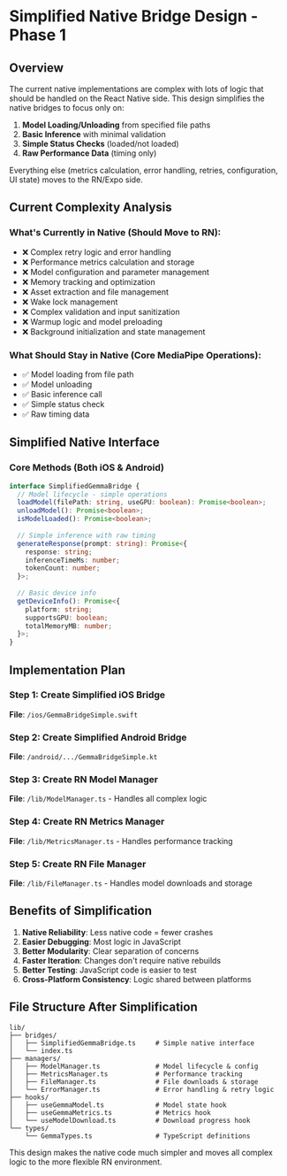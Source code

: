 # Simplified Native Bridge Design - Phase 1

## Overview

The current native implementations are complex with lots of logic that should be handled on the React Native side. This design simplifies the native bridges to focus only on:

1. **Model Loading/Unloading** from specified file paths
2. **Basic Inference** with minimal validation
3. **Simple Status Checks** (loaded/not loaded)
4. **Raw Performance Data** (timing only)

Everything else (metrics calculation, error handling, retries, configuration, UI state) moves to the RN/Expo side.

## Current Complexity Analysis

### What's Currently in Native (Should Move to RN):
- ❌ Complex retry logic and error handling
- ❌ Performance metrics calculation and storage
- ❌ Model configuration and parameter management
- ❌ Memory tracking and optimization
- ❌ Asset extraction and file management
- ❌ Wake lock management
- ❌ Complex validation and input sanitization
- ❌ Warmup logic and model preloading
- ❌ Background initialization and state management

### What Should Stay in Native (Core MediaPipe Operations):
- ✅ Model loading from file path
- ✅ Model unloading
- ✅ Basic inference call
- ✅ Simple status check
- ✅ Raw timing data

## Simplified Native Interface

### Core Methods (Both iOS & Android)
```typescript
interface SimplifiedGemmaBridge {
  // Model lifecycle - simple operations
  loadModel(filePath: string, useGPU: boolean): Promise<boolean>;
  unloadModel(): Promise<boolean>;
  isModelLoaded(): Promise<boolean>;
  
  // Simple inference with raw timing
  generateResponse(prompt: string): Promise<{
    response: string;
    inferenceTimeMs: number;
    tokenCount: number;
  }>;
  
  // Basic device info
  getDeviceInfo(): Promise<{
    platform: string;
    supportsGPU: boolean;
    totalMemoryMB: number;
  }>;
}
```

## Implementation Plan

### Step 1: Create Simplified iOS Bridge
**File**: `/ios/GemmaBridgeSimple.swift`

### Step 2: Create Simplified Android Bridge  
**File**: `/android/.../GemmaBridgeSimple.kt`

### Step 3: Create RN Model Manager
**File**: `/lib/ModelManager.ts` - Handles all complex logic

### Step 4: Create RN Metrics Manager
**File**: `/lib/MetricsManager.ts` - Handles performance tracking

### Step 5: Create RN File Manager
**File**: `/lib/FileManager.ts` - Handles model downloads and storage

## Benefits of Simplification

1. **Native Reliability**: Less native code = fewer crashes
2. **Easier Debugging**: Most logic in JavaScript
3. **Better Modularity**: Clear separation of concerns
4. **Faster Iteration**: Changes don't require native rebuilds
5. **Better Testing**: JavaScript code is easier to test
6. **Cross-Platform Consistency**: Logic shared between platforms

## File Structure After Simplification

```
lib/
├── bridges/
│   ├── SimplifiedGemmaBridge.ts     # Simple native interface
│   └── index.ts
├── managers/
│   ├── ModelManager.ts              # Model lifecycle & config
│   ├── MetricsManager.ts            # Performance tracking
│   ├── FileManager.ts               # File downloads & storage
│   └── ErrorManager.ts              # Error handling & retry logic
├── hooks/
│   ├── useGemmaModel.ts             # Model state hook
│   ├── useGemmaMetrics.ts           # Metrics hook
│   └── useModelDownload.ts          # Download progress hook
└── types/
    └── GemmaTypes.ts                # TypeScript definitions
```

This design makes the native code much simpler and moves all complex logic to the more flexible RN environment.